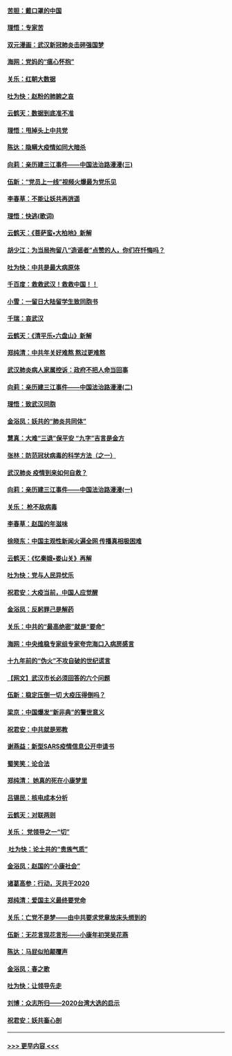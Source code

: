 #### [苦胆：戴口罩的中国](../pages/nsc993/n11845576.md?t=02051722) 
#### [理悟：专家苦](../pages/nsc993/n11845564.md?t=02051722) 
#### [双元漫画：武汉新冠肺炎击碎强国梦](../pages/nsc993/n11843320.md?t=02051722) 
#### [海网：党妈的“瘟心怀抱”](../pages/nsc993/n11840740.md?t=02051722) 
#### [关乐：红朝大数据](../pages/nsc993/n11840675.md?t=02051722) 
#### [吐为快：赵粉的肺腑之哀](../pages/nsc993/n11840618.md?t=02051722) 
#### [云鹤天：数据到底准不准](../pages/nsc993/n11840325.md?t=02051722) 
#### [理悟：甩掉头上中共党](../pages/nsc993/n11838826.md?t=02051722) 
#### [陈达：隐瞒大疫情如同大暗杀](../pages/nsc993/n11838771.md?t=02051722) 
#### [向莉：亲历建三江事件——中国法治路漫漫(三)](../pages/nsc993/n11831825.md?t=02051722) 
#### [伍新：“党员上一线”视频火爆最为党乐见](../pages/nsc993/n11838200.md?t=02051722) 
#### [李春草：不能让妖共再逍遥](../pages/nsc993/n11838102.md?t=02051722) 
#### [理悟：快逃(歌词)](../pages/nsc993/n11838083.md?t=02051722) 
#### [云鹤天：《菩萨蛮▪大柏地》新解](../pages/nsc993/n11838059.md?t=02051722) 
#### [胡少江：为当局拘留八“造谣者”点赞的人，你们在忏悔吗？](../pages/nsc993/n11836801.md?t=02051722) 
#### [吐为快：中共是最大病原体](../pages/nsc993/n11836748.md?t=02051722) 
#### [千百度：救救武汉！救救中国！！](../pages/nsc993/n11836145.md?t=02051722) 
#### [小雪：一留日大陆留学生致同胞书](../pages/nsc993/n11834624.md?t=02051722) 
#### [千瑞：哀武汉](../pages/nsc993/n11833647.md?t=02051722) 
#### [云鹤天：《清平乐▪六盘山》新解](../pages/nsc993/n11833611.md?t=02051722) 
#### [郑纯清：中共年关好难熬 熬过更难熬](../pages/nsc993/n11833489.md?t=02051722) 
#### [武汉肺炎病人家属控诉：政府不把人命当回事](../pages/nsc993/n11833205.md?t=02051722) 
#### [向莉：亲历建三江事件——中国法治路漫漫(二)](../pages/nsc993/n11829102.md?t=02051722) 
#### [理悟：致武汉同胞](../pages/nsc993/n11831522.md?t=02051722) 
#### [金浴凤：妖共的“肺炎共同体”](../pages/nsc993/n11829448.md?t=02051722) 
#### [慧真：大难“三退”保平安 “九字”吉言是金方](../pages/nsc993/n11829501.md?t=02051722) 
#### [张林：防范冠状病毒的科学方法（之一）](../pages/nsc993/n11828618.md?t=02051722) 
#### [武汉肺炎 疫情到来如何自救？](../pages/nsc993/n11827632.md?t=02051722) 
#### [向莉：亲历建三江事件——中国法治路漫漫(一)](../pages/nsc993/n11827190.md?t=02051722) 
#### [关乐： 枪不敌病毒](../pages/nsc993/n11826746.md?t=02051722) 
#### [李春草：赵国的年滋味](../pages/nsc993/n11826321.md?t=02051722) 
#### [徐晓东：中国主观性新闻火遍全网 传播真相极困难](../pages/nsc993/n11826508.md?t=02051722) 
#### [云鹤天：《忆秦娥▪娄山关》再解](../pages/nsc993/n11824682.md?t=02051722) 
#### [吐为快：党与人民异忧乐](../pages/nsc993/n11824660.md?t=02051722) 
#### [祝君安：大疫当前，中国人应觉醒](../pages/nsc993/n11821946.md?t=02051722) 
#### [金浴凤：反躬罪己是解药](../pages/nsc993/n11820280.md?t=02051722) 
#### [关乐：中共的“最高绝密”就是“要命”](../pages/nsc993/n11816946.md?t=02051722) 
#### [海网：中央维稳专家组专家夸完海口入病房感言](../pages/nsc993/n11815138.md?t=02051722) 
#### [十九年前的“伪火”不攻自破的世纪谎言](../pages/nsc993/n11813238.md?t=02051722) 
#### [【网文】武汉市长必须回答的六个问题](../pages/nsc993/n11813848.md?t=02051722) 
#### [伍新：稳定压倒一切 大疫压得倒吗？](../pages/nsc993/n11812634.md?t=02051722) 
#### [梁京：中国爆发“新非典”的警世意义](../pages/nsc993/n11812554.md?t=02051722) 
#### [祝君安：中共就是邪教](../pages/nsc993/n11812431.md?t=02051722) 
#### [谢燕益：新型SARS疫情信息公开申请书](../pages/nsc993/n11808840.md?t=02051722) 
#### [蜀笑笑：论合法](../pages/nsc993/n11808064.md?t=02051722) 
#### [郑纯清： 她真的死在小康梦里](../pages/nsc993/n11806623.md?t=02051722) 
#### [吕锡民：核电成本分析](../pages/nsc993/n11806284.md?t=02051722) 
#### [云鹤天：对联两则](../pages/nsc993/n11805957.md?t=02051722) 
#### [关乐： 党领导之一“切”](../pages/nsc993/n11804505.md?t=02051722) 
#### [ 吐为快：论土共的“贵族气质”](../pages/nsc993/n11804490.md?t=02051722) 
#### [金浴凤：赵国的“小康社会”](../pages/nsc993/n11804452.md?t=02051722) 
#### [诸葛高参：行动，灭共于2020](../pages/nsc993/n11804120.md?t=02051722) 
#### [郑纯清：爱国主义最终要党命](../pages/nsc993/n11802197.md?t=02051722) 
#### [关乐：亡党不是梦——由中共要求党章放床头想到的](../pages/nsc993/n11802156.md?t=02051722) 
#### [伍新：无花言现花言形——小康年初哭吴花燕](../pages/nsc993/n11800044.md?t=02051722) 
#### [陈达：马屁似拍颠覆声](../pages/nsc993/n11800010.md?t=02051722) 
#### [金浴凤：春之歌](../pages/nsc993/n11797687.md?t=02051722) 
#### [吐为快：让领导先走](../pages/nsc993/n11797512.md?t=02051722) 
#### [刘博：众志所归——2020台湾大选的启示](../pages/nsc993/n11796878.md?t=02051722) 
#### [祝君安：妖共畜心剖](../pages/nsc993/n11794273.md?t=02051722) 

----
#### [ >>> 更早内容 <<< ](../indexes/nsc993-earlier.md)
